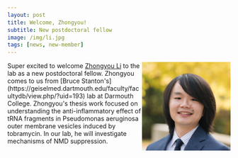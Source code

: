 ```yaml
---
layout: post
title: Welcome, Zhongyou!
subtitle: New postdoctoral fellow
image: /img/li.jpg
tags: [news, new-member]
---
```

<img align="right" src="/img/li.jpg" style="width:200px !important;height:200px !important;" />
Super excited to welcome <a href="/docs/li-cv.pdf">Zhongyou Li</a> to the lab as a new postdoctoral fellow. Zhongyou comes to us from [Bruce Stanton's](https://geiselmed.dartmouth.edu/faculty/facultydb/view.php/?uid=193) lab at Darmouth College. Zhongyou's thesis work focused on understanding the anti-inflammatory effect of tRNA fragments in Pseudomonas aeruginosa outer membrane vesicles induced by tobramycin. In our lab, he will investigate mechanisms of NMD suppression. 
<br>
<br>

